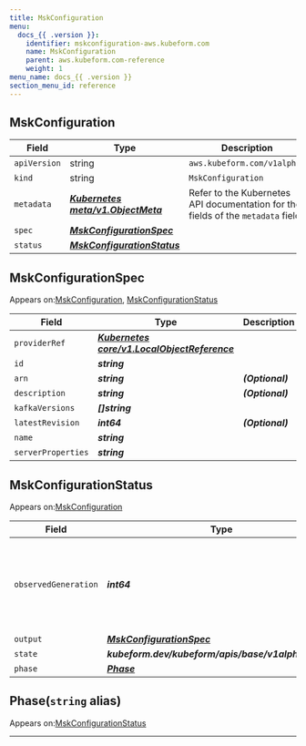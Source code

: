```yaml
---
title: MskConfiguration
menu:
  docs_{{ .version }}:
    identifier: mskconfiguration-aws.kubeform.com
    name: MskConfiguration
    parent: aws.kubeform.com-reference
    weight: 1
menu_name: docs_{{ .version }}
section_menu_id: reference
---
```


## MskConfiguration
| Field | Type | Description |
| ------ | ----- | ----------- |
| `apiVersion` | string | `aws.kubeform.com/v1alpha1` |
|    `kind` | string | `MskConfiguration` |
| `metadata` | ***[Kubernetes meta/v1.ObjectMeta](https://v1-18.docs.kubernetes.io/docs/reference/generated/kubernetes-api/v1.18/#objectmeta-v1-meta)***|Refer to the Kubernetes API documentation for the fields of the `metadata` field.|
| `spec` | ***[MskConfigurationSpec](#mskconfigurationspec)***||
| `status` | ***[MskConfigurationStatus](#mskconfigurationstatus)***||
## MskConfigurationSpec

Appears on:[MskConfiguration](#mskconfiguration), [MskConfigurationStatus](#mskconfigurationstatus)

| Field | Type | Description |
| ------ | ----- | ----------- |
| `providerRef` | ***[Kubernetes core/v1.LocalObjectReference](https://v1-18.docs.kubernetes.io/docs/reference/generated/kubernetes-api/v1.18/#localobjectreference-v1-core)***||
| `id` | ***string***||
| `arn` | ***string***| ***(Optional)*** |
| `description` | ***string***| ***(Optional)*** |
| `kafkaVersions` | ***[]string***||
| `latestRevision` | ***int64***| ***(Optional)*** |
| `name` | ***string***||
| `serverProperties` | ***string***||
## MskConfigurationStatus

Appears on:[MskConfiguration](#mskconfiguration)

| Field | Type | Description |
| ------ | ----- | ----------- |
| `observedGeneration` | ***int64***| ***(Optional)*** Resource generation, which is updated on mutation by the API Server.|
| `output` | ***[MskConfigurationSpec](#mskconfigurationspec)***| ***(Optional)*** |
| `state` | ***kubeform.dev/kubeform/apis/base/v1alpha1.State***| ***(Optional)*** |
| `phase` | ***[Phase](#phase)***| ***(Optional)*** |
## Phase(`string` alias)

Appears on:[MskConfigurationStatus](#mskconfigurationstatus)

---
